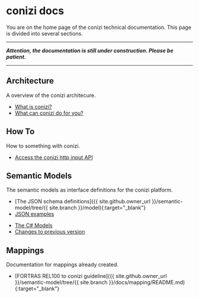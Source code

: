 # conizi docs

You are on the home page of the conizi technical documentation.
This page is divided into several sections. 

---

***Attention, the documentation is still under construction. Please be patient.***

---

## Architecture
A overview of the conizi architecure.

* [What is conizi?](architecture/conizi-architecture.md)
* [What can conizi do for you?]()
  
## How To
How to something with conizi.

* [Access the conizi http input API](howto/index.md)


## Semantic Models
The semantic models as interface definitions for the conizi platform.

* [The JSON schema definitions]({{ site.github.owner_url }}/semantic-model/tree/{{ site.branch }}/model){:target="_blank"}
* [JSON examples](semantic-models/examples/index.md)
<!-- * [The C# Models]({{ site.github.owner_url }}/semantic-model/tree/{{ site.branch }}/src/Conizi.Model){:target="_blank"} -->
* [The C# Models](semantic-models/site/index.html)
* [Changes to previous version](semantic-models/changes.md)

## Mappings
Documentation for mappings already created.

* [FORTRAS REL100 to conizi guideline]({{ site.github.owner_url }}/semantic-model/tree/{{ site.branch }}/docs/mapping/README.md){:target="_blank"}